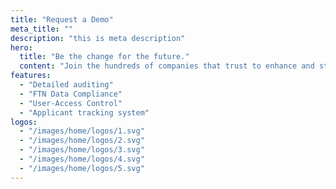 ```yaml
---
title: "Request a Demo"
meta_title: ""
description: "this is meta description"
hero:
  title: "Be the change for the future."
  content: "Join the hundreds of companies that trust to enhance and strengthen their encryption solutions."
features:
  - "Detailed auditing"
  - "FTN Data Compliance"
  - "User-Access Control"
  - "Applicant tracking system"
logos:
  - "/images/home/logos/1.svg"
  - "/images/home/logos/2.svg"
  - "/images/home/logos/3.svg"
  - "/images/home/logos/4.svg"
  - "/images/home/logos/5.svg"
---
```

